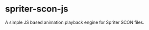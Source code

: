 spriter-scon-js
===============

A simple JS based animation playback engine for Spriter SCON files.
